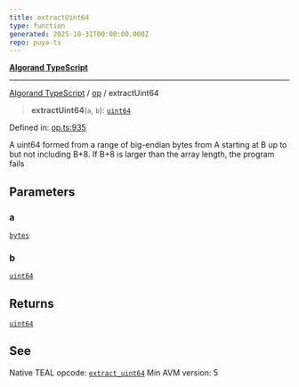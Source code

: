 ```yaml
---
title: extractUint64
type: function
generated: 2025-10-31T00:00:00.000Z
repo: puya-ts
---
```


[**Algorand TypeScript**](docs/_md/README)

---

[Algorand TypeScript](docs/_md/modules) / [op](/reference/algorand-typescript/api/op/readme/) / extractUint64

> **extractUint64**(`a`, `b`): [`uint64`](/reference/algorand-typescript/api/index/type-aliases/uint64/)

Defined in: [op.ts:935](https://github.com/algorandfoundation/puya-ts/blob/main/packages/algo-ts/src/op.ts#L935)

A uint64 formed from a range of big-endian bytes from A starting at B up to but not including B+8. If B+8 is larger than the array length, the program fails

## Parameters

### a

[`bytes`](/reference/algorand-typescript/api/index/type-aliases/bytes/)

### b

[`uint64`](/reference/algorand-typescript/api/index/type-aliases/uint64/)

## Returns

[`uint64`](/reference/algorand-typescript/api/index/type-aliases/uint64/)

## See

Native TEAL opcode: [`extract_uint64`](https://dev.algorand.co/reference/algorand-teal/opcodes#extract_uint64)
Min AVM version: 5
